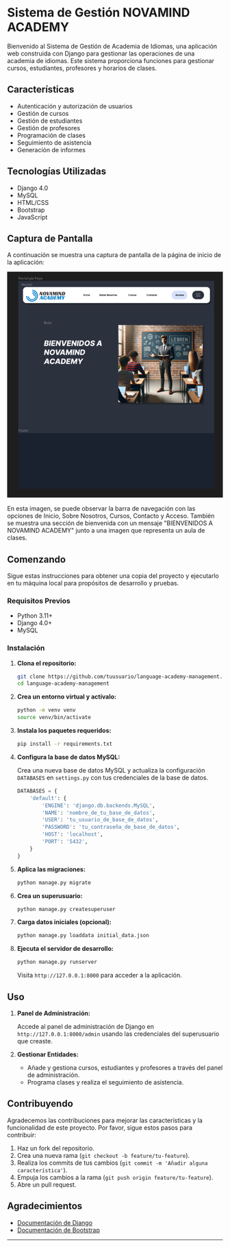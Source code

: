 # Sistema de Gestión NOVAMIND ACADEMY

Bienvenido al Sistema de Gestión de Academia de Idiomas, una aplicación web construida con Django para gestionar las operaciones de una academia de idiomas. Este sistema proporciona funciones para gestionar cursos, estudiantes, profesores y horarios de clases.

## Características

- Autenticación y autorización de usuarios
- Gestión de cursos
- Gestión de estudiantes
- Gestión de profesores
- Programación de clases
- Seguimiento de asistencia
- Generación de informes

## Tecnologías Utilizadas

- Django 4.0
- MySQL
- HTML/CSS
- Bootstrap
- JavaScript

## Captura de Pantalla

A continuación se muestra una captura de pantalla de la página de inicio de la aplicación:

![draft.png](./draft.png)

En esta imagen, se puede observar la barra de navegación con las opciones de Inicio, Sobre Nosotros, Cursos, Contacto y Acceso. También se muestra una sección de bienvenida con un mensaje "BIENVENIDOS A NOVAMIND ACADEMY" junto a una imagen que representa un aula de clases.

## Comenzando

Sigue estas instrucciones para obtener una copia del proyecto y ejecutarlo en tu máquina local para propósitos de desarrollo y pruebas.

### Requisitos Previos

- Python 3.11+
- Django 4.0+
- MySQL

### Instalación

1. **Clona el repositorio:**

    ```bash
    git clone https://github.com/tuusuario/language-academy-management.git
    cd language-academy-management
    ```

2. **Crea un entorno virtual y actívalo:**

    ```bash
    python -m venv venv
    source venv/bin/activate
    ```

3. **Instala los paquetes requeridos:**

    ```bash
    pip install -r requirements.txt
    ```

4. **Configura la base de datos MySQL:**

    Crea una nueva base de datos MySQL y actualiza la configuración `DATABASES` en `settings.py` con tus credenciales de la base de datos.

    ```python
    DATABASES = {
        'default': {
            'ENGINE': 'django.db.backends.MySQL',
            'NAME': 'nombre_de_tu_base_de_datos',
            'USER': 'tu_usuario_de_base_de_datos',
            'PASSWORD': 'tu_contraseña_de_base_de_datos',
            'HOST': 'localhost',
            'PORT': '5432',
        }
    }
    ```

5. **Aplica las migraciones:**

    ```bash
    python manage.py migrate
    ```

6. **Crea un superusuario:**

    ```bash
    python manage.py createsuperuser
    ```

7. **Carga datos iniciales (opcional):**

    ```bash
    python manage.py loaddata initial_data.json
    ```

8. **Ejecuta el servidor de desarrollo:**

    ```bash
    python manage.py runserver
    ```

    Visita `http://127.0.0.1:8000` para acceder a la aplicación.

## Uso

1. **Panel de Administración:**

    Accede al panel de administración de Django en `http://127.0.0.1:8000/admin` usando las credenciales del superusuario que creaste.

2. **Gestionar Entidades:**

    - Añade y gestiona cursos, estudiantes y profesores a través del panel de administración.
    - Programa clases y realiza el seguimiento de asistencia.

## Contribuyendo

Agradecemos las contribuciones para mejorar las características y la funcionalidad de este proyecto. Por favor, sigue estos pasos para contribuir:

1. Haz un fork del repositorio.
2. Crea una nueva rama (`git checkout -b feature/tu-feature`).
3. Realiza los commits de tus cambios (`git commit -m 'Añadir alguna característica'`).
4. Empuja los cambios a la rama (`git push origin feature/tu-feature`).
5. Abre un pull request.

## Agradecimientos

- [Documentación de Django](https://docs.djangoproject.com/)
- [Documentación de Bootstrap](https://getbootstrap.com/)

---

